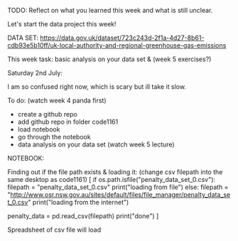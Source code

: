 TODO: Reflect on what you learned this week and what is still unclear.

Let's start the data project this week!

DATA SET: https://data.gov.uk/dataset/723c243d-2f1a-4d27-8b61-cdb93e5b10ff/uk-local-authority-and-regional-greenhouse-gas-emissions

This week task: basic analysis on your data set & (week 5 exercises?)

Saturday 2nd July:

I am so confused right now, which is scary but ill take it slow.

To do: (watch week 4 panda first)

- create a github repo
- add github repo in folder code1161
- load notebook
- go through the notebook
- data analysis on your data set (watch week 5 lecture)

NOTEBOOK:

Finding out if the file path exists & loading it:
(change csv filepath into the same desktop as code1161)
[
if os.path.isfile("penalty_data_set_0.csv"):
filepath = "penalty_data_set_0.csv"
print("loading from file")
else:
filepath = "http://www.osr.nsw.gov.au/sites/default/files/file_manager/penalty_data_set_0.csv"
print("loading from the internet")

penalty_data = pd.read_csv(filepath)
print("done")
]

Spreadsheet of csv file will load
